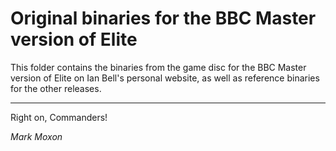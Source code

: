 # Original binaries for the BBC Master version of Elite

This folder contains the binaries from the game disc for the BBC Master version of Elite on Ian Bell's personal website, as well as reference binaries for the other releases.

---

Right on, Commanders!

_Mark Moxon_